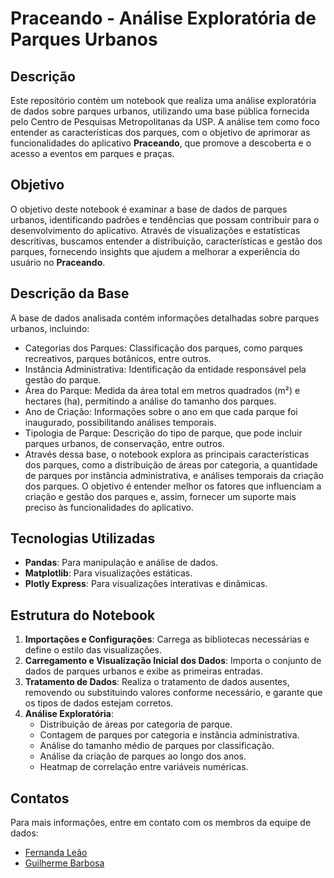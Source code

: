 # Praceando - Análise Exploratória de Parques Urbanos

## Descrição

Este repositório contém um notebook que realiza uma análise exploratória de dados sobre parques urbanos, utilizando uma base pública fornecida pelo Centro de Pesquisas Metropolitanas da USP. A análise tem como foco entender as características dos parques, com o objetivo de aprimorar as funcionalidades do aplicativo **Praceando**, que promove a descoberta e o acesso a eventos em parques e praças.

## Objetivo

O objetivo deste notebook é examinar a base de dados de parques urbanos, identificando padrões e tendências que possam contribuir para o desenvolvimento do aplicativo. Através de visualizações e estatísticas descritivas, buscamos entender a distribuição, características e gestão dos parques, fornecendo insights que ajudem a melhorar a experiência do usuário no **Praceando**.

## Descrição da Base
A base de dados analisada contém informações detalhadas sobre parques urbanos, incluindo:

- Categorias dos Parques: Classificação dos parques, como parques recreativos, parques botânicos, entre outros.
- Instância Administrativa: Identificação da entidade responsável pela gestão do parque.
- Área do Parque: Medida da área total em metros quadrados (m²) e hectares (ha), permitindo a análise do tamanho dos parques.
- Ano de Criação: Informações sobre o ano em que cada parque foi inaugurado, possibilitando análises temporais.
- Tipologia de Parque: Descrição do tipo de parque, que pode incluir parques urbanos, de conservação, entre outros.
- Através dessa base, o notebook explora as principais características dos parques, como a distribuição de áreas por categoria, a quantidade de parques por instância administrativa, e análises temporais da criação dos parques. O objetivo é entender melhor os fatores que influenciam a criação e gestão dos parques e, assim, fornecer um suporte mais preciso às funcionalidades do aplicativo.

## Tecnologias Utilizadas

- **Pandas**: Para manipulação e análise de dados.
- **Matplotlib**: Para visualizações estáticas.
- **Plotly Express**: Para visualizações interativas e dinâmicas.

## Estrutura do Notebook

1. **Importações e Configurações**: Carrega as bibliotecas necessárias e define o estilo das visualizações.
2. **Carregamento e Visualização Inicial dos Dados**: Importa o conjunto de dados de parques urbanos e exibe as primeiras entradas.
3. **Tratamento de Dados**: Realiza o tratamento de dados ausentes, removendo ou substituindo valores conforme necessário, e garante que os tipos de dados estejam corretos.
4. **Análise Exploratória**:
   - Distribuição de áreas por categoria de parque.
   - Contagem de parques por categoria e instância administrativa.
   - Análise do tamanho médio de parques por classificação.
   - Análise da criação de parques ao longo dos anos.
   - Heatmap de correlação entre variáveis numéricas.

## Contatos

Para mais informações, entre em contato com os membros da equipe de dados:
- [Fernanda Leão](https://github.com/fernandaleaoleita)
- [Guilherme Barbosa](https://github.com/guii-barbosa)
